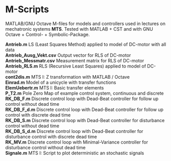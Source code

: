 # M-Scripts
MATLAB/GNU Octave M-files for models and controllers used in lectures on mechatronic systems **MTS**.
Tested with MATLAB + CST and with GNU Octave + Control- + Symbolic-Package.

**Antrieb.m** LS (Least Squares Method) applied to model of DC-motor with all data  
**Antrieb_Ausg_Vekt.csv** Output vector for RLS of DC-motor  
**Antrieb_Messmatr.csv** Measurement matrix for RLS of DC-motor  
**Antrieb_RLS.m** RLS (Recursive Least Squares) applied to model of DC-motor  
**cont2dis.m** MTS I: Z transformation with MATLAB / Octave  
**Einrad.m** Model of a unicycle with transfer functions  
**ElemUebertr.m** MTS I: Basic transfer elements  
**P_T2.m** Pole Zero Map of example control system, continuous and discrete  
**RK_DB_F.m** Discrete control loop with Dead-Beat controller for follow up control without dead time  
**RK_DB_F_d.m** Discrete control loop with Dead-Beat controller for follow up control with discrete dead time  
**RK_DB_S.m** Discrete control loop with Dead-Beat controller for disturbance control without dead time  
**RK_DB_S_d.m** Discrete control loop with Dead-Beat controller for disturbance control with discrete dead time  
**RK_MV.m** Discrete control loop with Minimal-Variance controller for disturbance control without dead time  
**Signale.m** MTS I: Script to plot deterministic an stochastic signals  
